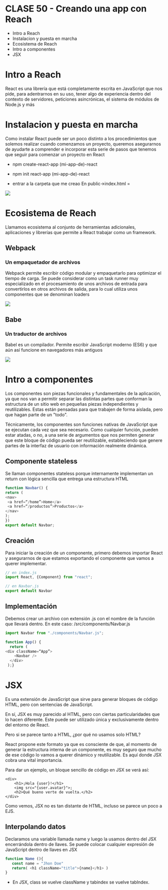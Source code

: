 # CLASE 50 - Creando una app con Reach

* Intro a Reach
* Instalacion y puesta en marcha
* Ecosistema de Reach
* Intro a componentes
* JSX

# Intro a Reach
 React es una librería que está completamente escrita en JavaScript que nos pide, para adentrarnos en su uso, tener algo de experiencia dentro del contexto de servidores, peticiones asincrónicas, el sistema de módulos de Node.js y más

# Instalacion y puesta en marcha
Como instalar React puede ser un poco distinto a los procedimientos que solemos realizar cuando comenzamos un proyecto, queremos asegurarnos de ayudarte a comprender e incorporar esta serie de pasos que tenemos que seguir para comenzar un proyecto en React

* npm create-react-app (mi-app-de)-react
* npm init react-app (mi-app-de)-react

* entrar a la carpeta que me creao
  En public->index.html = <div id="root"></div>

![](1.png)
# Ecosistema de Reach

Llamamos ecosistema al conjunto de herramientas adicionales, aplicaciones y librerías que permite a React trabajar como un framework.

## Webpack
### Un empaquetador de archivos
Webpack permite escribir código modular y empaquetarlo para optimizar el tiempo de carga. Se puede considerar como un task runner muy especializado en el procesamiento de unos archivos de entrada para convertirlos en otros archivos de salida, para lo cual utiliza unos componentes que se denominan loaders

![](2.png)

## Babe
### Un traductor de archivos
Babel es un compilador. Permite escribir JavaScript moderno (ES6) y que aún así funcione en navegadores más antiguos

![](3.png)

# Intro a componentes
Los componentes son piezas funcionales y fundamentales de la aplicación, ya que nos van a permitir separar las distintas partes que conforman la estructura de un sitio web en pequeñas piezas independientes y reutilizables. Estas están pensadas para que trabajen de forma aislada, pero que hagan parte de un "todo".

Técnicamente, los componentes son funciones nativas de JavaScript que se ejecutan cada vez que sea necesario. Como cualquier función, pueden estar atadas, o no, a una serie de argumentos que nos permiten generar que este bloque de código pueda ser reutilizable, estableciendo que genere partes de la interfaz de usuario con información realmente dinámica.

## Componente stateless
Se llaman componentes stateless porque internamente implementan un return con lógica sencilla que entrega una estructura HTML


```js
function Navbar() {
return (
<nav>
 <a href=“/home”>Home</a>
 <a href=“/productos”>Productos</a>
</nav>
);
})
export default Navbar;
```

## Creación
Para iniciar la creación de un componente, primero debemos importar React y asegurarnos de que estamos exportando el componente que vamos a querer implementar.

```js
// en index.js
import React, {Component} from "react";
```

```js
// en Navbar.js
export default Navbar
```

## Implementación
Debemos crear un archivo con extensión .js con el nombre de la función que llevará dentro. En este caso: /src/components/Navbar.js

```js
import Navbar from "./components/Navbar.js";
```
```js
function App() {
  return (
<div className=“App”>
    <Navbar />
  </div>
 );}
```

# JSX 
Es una extensión de JavaScript que sirve para generar bloques de código HTML, pero con sentencias de JavaScript.

En sí, JSX es muy parecido al HTML, pero con ciertas particularidades que lo hacen diferente. Este puede ser utilizado única y exclusivamente dentro del entorno de React.

Pero si se parece tanto a HTML, ¿por qué no usamos solo HTML?

React propone este formato ya que es consciente de que, al momento de generar la estructura interna de un componente, es muy seguro que mucho de ese código lo vamos a querer dinámico y reutilizable. Es aquí donde JSX cobra una vital importancia.

Para dar un ejemplo, un bloque sencillo de código en JSX se verá así:

```JS
<div>
    <h1>¡Hola {user}!</h1>
    <img src="{user.avatar}">;
    <h2>Qué bueno verte de vuelta.</h2>
</div>
```
Como vemos, JSX no es tan distante de HTML, incluso se parece un poco a EJS.

## Interpolando datos
Declaramos una variable llamada name y luego la usamos dentro del JSX encerrándola dentro de llaves. Se puede colocar cualquier expresión de JavaScript dentro de llaves en JSX

```js
function Name (){
   const name = "Jhon Doe"
   return( <h1 className="title">{name}</h1> )
}
```

* En JSX, class se vuelve className 
y tabindex se vuelve tabIndex.
